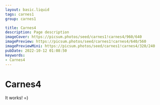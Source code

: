 ```yaml
---
layout: basic.liquid
tags: carnes1
group: carnes1

title: Carnes4
description: Page description
imageCover: https://picsum.photos/seed/carnes1!carnes4/960/640
imagePreview: https://picsum.photos/seed/carnes1!carnes4/640/560
imagePreviewMini: https://picsum.photos/seed/carnes1!carnes4/320/240
pubDate: 2022-10-12 01:08:50
keywords:
- Carnes4
---
```


# Carnes4

It works! =)
